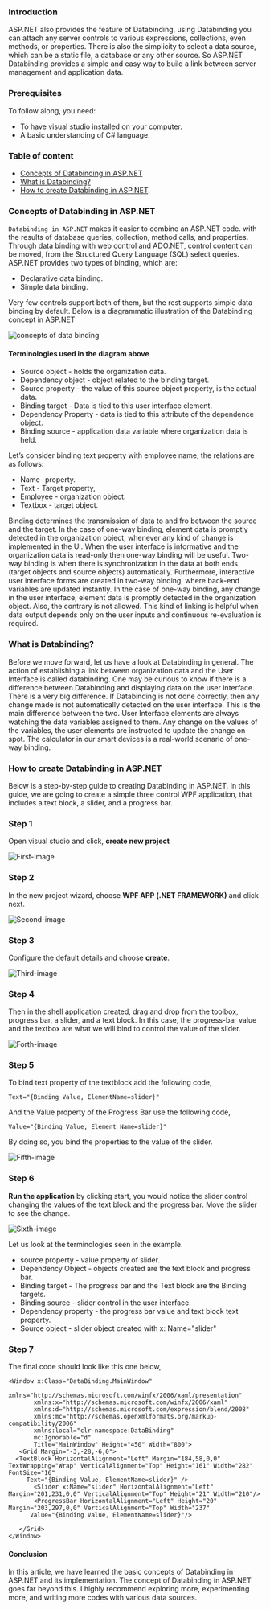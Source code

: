 ### **Introduction**
 ASP.NET also provides the feature of Databinding, using Databinding you can attach any server controls to various expressions, collections, even methods, or properties. There is also the simplicity to select a data source, which can be a static file, a database or any other source.
So ASP.NET Databinding provides a simple and easy way to build a link between server management and application data. 
### **Prerequisites**
To follow along, you need:
- To have visual studio installed on your computer.
- A basic understanding of C# language.
### Table of content
- [Concepts of Databinding in ASP.NET](#concepts-of-Databinding-in-ASP.NET)
- [What is Databinding?](#what-is-Databinding)
- [How to create Databinding in ASP.NET](#how-to-createdatabinding-in-ASP.NET).

### **Concepts of Databinding in ASP.NET**
`Databinding in ASP.NET` makes it easier to combine an ASP.NET code. with the results of database queries, collection, method calls, and properties. 
Through data binding with web control and ADO.NET, control content can be moved, from the Structured Query Language (SQL) select queries.
ASP.NET provides two types of binding, which are:
- Declarative data binding.
- Simple data binding.

Very few controls support both of them, but the rest supports simple data binding by default.
Below is a diagrammatic illustration of the Databinding concept in ASP.NET

![concepts of data binding](/engineering-education/Data-Binding-in-ASP.NET/Data-binding.png)
#### Terminologies used in the diagram above
- Source object - holds the organization data.
- Dependency object - object related to the binding target.
- Source property - the value of this source object property, is the actual data.
- Binding target - Data is tied to this user interface element.
- Dependency Property - data is tied to this attribute of the dependence object.
- Binding source - application data variable where organization data is held.

Let’s consider binding text property with employee name, the relations are as follows:
- Name- property.
- Text - Target property,
- Employee - organization object.
- Textbox - target object.

Binding determines the transmission of data to and fro between the source and the target.
In the case of one-way binding, element data is promptly detected in the organization object, whenever any kind of change is implemented in the UI.
When the user interface is informative and the organization data is read-only then one-way binding will be useful.
Two-way binding is when there is synchronization in the data at both ends (target objects and source objects) automatically. 
Furthermore, interactive user interface forms are created in two-way binding, where back-end variables are updated instantly.
In the case of one-way binding, any change in the user interface, element data is promptly detected in the organization object. Also, the contrary is not allowed. This kind of linking is helpful when data output depends only on the user inputs and continuous re-evaluation is required.
### **What is Databinding?**
Before we move forward, let us have a look at Databinding in general.
The action of establishing a link between organization data and the User Interface is called databinding.
One may be curious to know if there is a difference between Databinding and displaying data on the user interface. There is a very big difference. If Databinding is not done correctly, then any change made is not automatically detected on the user interface. This is the main difference between the two.
User Interface elements are always watching the data variables assigned to them. Any change on the values of the variables, the user elements are instructed to update the change on spot.
The calculator in our smart devices is a real-world scenario of one-way binding.
### **How to create Databinding in ASP.NET**
Below is a step-by-step guide to creating Databinding in ASP.NET. In this guide, we are going to create a simple three control WPF application, that includes a text block, a slider, and a progress bar.

### **Step 1**
Open visual studio and click, **create new project**

![First-image](/engineering-education/Data-Binding-in-ASP.NET/image1.png)

### **Step 2**
In the new project wizard, choose **WPF APP (.NET FRAMEWORK)** and click next.

![Second-image](/engineering-education/Data-Binding-in-ASP.NET/image2.png)

### **Step 3**
Configure the default details and choose **create**.

![Third-image](/engineering-education/Data-Binding-in-ASP.NET/image3.png)

### **Step 4**
Then in the shell application created, drag and drop from the toolbox, progress bar, a slider, and a text block.
In this case, the progress-bar value and the textbox are what we will bind to control the value of the slider.

![Forth-image](/engineering-education/Data-Binding-in-ASP.NET/image4.png)

### **Step 5**
To bind text property of the textblock add the following code,

 ```Text="{Binding Value, ElementName=slider}"```
 
 And the Value property of the Progress Bar use the following code,

 ```Value="{Binding Value, Element Name=slider}"```

 By doing so, you bind the properties to the value of the slider.

 ![Fifth-image](/engineering-education/Data-Binding-in-ASP.NET/image5.png)

 ### **Step 6**
 **Run the application** by clicking start, you would notice the slider control changing the values of the text block and the progress bar. Move the slider to see the change.

 ![Sixth-image](/engineering-education/Data-Binding-in-ASP.NET/image6.png)

 Let us look at the terminologies seen in the example.
 - source property - value property of slider.
 - Dependency Object - objects created are the text block and progress bar.
 - Binding target - The progress bar and the Text block are the Binding targets.
 - Binding source - slider control in the user interface.
 - Dependency property - the progress bar value and text block text property.
 - Source object - slider object created with x: Name="slider"

 ### **Step 7**
 The final code should look like this one below,
 ```
 <Window x:Class="DataBinding.MainWindow"
        xmlns="http://schemas.microsoft.com/winfx/2006/xaml/presentation"
        xmlns:x="http://schemas.microsoft.com/winfx/2006/xaml"
        xmlns:d="http://schemas.microsoft.com/expression/blend/2008"
        xmlns:mc="http://schemas.openxmlformats.org/markup-compatibility/2006"
        xmlns:local="clr-namespace:DataBinding"
        mc:Ignorable="d"
        Title="MainWindow" Height="450" Width="800">
    <Grid Margin="-3,-28,-6,0">
   <TextBlock HorizontalAlignment="Left" Margin="184,58,0,0" TextWrapping="Wrap" VerticalAlignment="Top" Height="161" Width="282" FontSize="16"
      Text="{Binding Value, ElementName=slider}" />
        <Slider x:Name="slider" HorizontalAlignment="Left" Margin="201,231,0,0" VerticalAlignment="Top" Height="21" Width="210"/>
        <ProgressBar HorizontalAlignment="Left" Height="20" Margin="203,297,0,0" VerticalAlignment="Top" Width="237"
       Value="{Binding Value, ElementName=slider}"/>

    </Grid>
</Window>

```
#### Conclusion
In this article, we have learned the basic concepts of Databinding in ASP.NET and its implementation. The concept of Databinding in ASP.NET goes far beyond this. I highly recommend exploring more, experimenting more, and writing more codes with various data sources.
